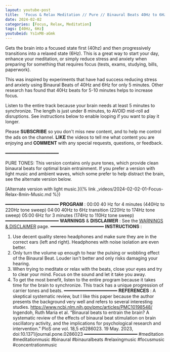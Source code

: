 ```yaml
---
layout: youtube-post
title:  'Focus & Relax Meditation // Pure // Binaural Beats 40Hz to 6Hz // 8mins'
date: 2024-02-02
categories: [Focus, Relax, Meditation]
tags: [40Hz, 6Hz]
youtubeid: Ys1xM8-aGmk
---
```


<p class="premono" markdown="1">
Gets the brain into a focused state first (40hz) and then progressively transitions into a relaxed state (6Hz). This is a great way to start your day, enhance your meditation, or simply reduce stress and anxiety when preparing for something that requires focus (tests, exams, studying, bills, paperwork).

This was inspired by experiments that have had success reducing stress and anxiety using Binaural Beats of 40Hz and 6Hz for only 5 minutes. Other research has found that 40Hz beats for 5-10 minutes helps to increase focus.

Listen to the entire track because your brain needs at least 5 minutes to synchronize. The length is just under 8 minutes, to AVOID mid-roll ad disruptions. See instructions below to enable looping if you want to play it longer.

Please 𝐒𝐔𝐁𝐒𝐂𝐑𝐈𝐁𝐄 so you don't miss new content, and to help me control the ads on the channel. 𝐋𝐈𝐊𝐄 the videos to tell me what content you are enjoying and 𝐂𝐎𝐌𝐌𝐄𝐍𝐓 with any special requests, questions, or feedback.

━━━━━━━━━━━━━━━━━━━━

PURE TONES: This version contains only pure tones, which provide clean binaural beats for optimal brain entrainment. If you prefer a version with light music and ambient waves, which some prefer to help distract the brain, see the alternate version below.

[Alternate version with light music.]({% link _videos/2024-02-02-01-Focus-Relax-8min-Music.md %})

━━━━━━━━━━━━━━━━━━━━
𝐏𝐑𝐎𝐆𝐑𝐀𝐌 :
00:00 40 Hz for 4 minutes (440Hz to 220Hz tone sweep)
04:00 40Hz to 6Hz transition (220Hz to 174Hz tone sweep)
05:00 6Hz for 3 minutes (174Hz to 110Hz tone sweep)
━━━━━━━━━━━━━━━━━━━━
𝐖𝐀𝐑𝐍𝐈𝐍𝐆𝐒 & 𝐃𝐈𝐒𝐂𝐋𝐀𝐈𝐌𝐄𝐑 :
See the [WARNINGS & DISCLAIMER](/legal/disclaimer.html) page.
━━━━━━━━━━━━━━━━━━━━
𝐈𝐍𝐒𝐓𝐑𝐔𝐂𝐓𝐈𝐎𝐍𝐒 :
1. Use decent quality stereo headphones and make sure they are in the correct ears (left and right). Headphones with noise isolation are even better.
2. Only turn the volume up enough to hear the pulsing or wobbling effect of the Binaural Beat. Louder isn't better and only risks damaging your hearing.
3. When trying to meditate or relax with the beats, close your eyes and try to clear your mind. Focus on the sound and let it take you away.
4. To get the most benefit, listen to the entire program because it takes time for the brain to synchronize. This track has a unique progression of carrier tones and beats.
━━━━━━━━━━━━━━━━━━━━
𝐑𝐄𝐅𝐄𝐑𝐄𝐍𝐂𝐄𝐒 :
A skeptical systematic review, but I like this paper because the author presents the background very well and refers to several interesting studies.
<https://www.ncbi.nlm.nih.gov/pmc/articles/PMC10198548/>
Ingendoh, Ruth Maria et al. “Binaural beats to entrain the brain? A systematic review of the effects of binaural beat stimulation on brain oscillatory activity, and the implications for psychological research and intervention.” PloS one vol. 18,5 e0286023. 19 May. 2023, doi:10.1371/journal.pone.0286023
━━━━━━━━━━━━━━━━━━━━
#meditation #meditationmusic #binaural #binauralbeats #relaxingmusic #focusmusic #concentrationmusic
</p>
